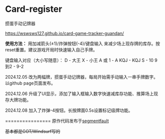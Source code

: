 # Card-register
掼蛋手动记牌器

https://wswsws127.github.io/card-game-tracker-guandan/

**使用方法：**
用加减箭头(±1)/炸弹按钮(-4)/键盘输入 来减少场上现存牌的库存。按reset重置。建议游戏开局时快速输入自己手牌。

键盘输入对应（大小写随意）：
D - 大王 
X - 小王
A 或 1 - A
KQJ - KQJ
S - 10
9到2 - 9-2

2024.12.05 改为两幅牌，掼蛋手动记牌器，每局开始需手动输入一串手牌数字。以github page页面发布。

2024.12.06 升级了UI显示，添加了输入框输入数字快速减库存功能、推算场上现存大牌功能。

2024.12.08 加入了炸弹-4按钮。长按牌面0.5s设置标记级牌功能。

================
原作代码发布于[segmentfault](https://segmentfault.com/a/1190000022745788)

~~基本都是GOT/Windsurf写的~~
